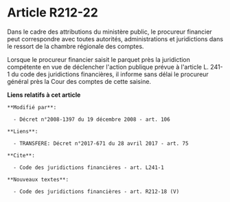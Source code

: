 # Article R212-22

Dans le cadre des attributions du ministère public, le procureur financier peut correspondre avec toutes autorités,
administrations et juridictions dans le ressort de la chambre régionale des comptes. 

Lorsque le procureur financier saisit le parquet près la juridiction compétente en vue de déclencher l'action publique prévue
à l'article L. 241-1 du code des juridictions financières, il informe sans délai le procureur général près la Cour des
comptes de cette saisine.

**Liens relatifs à cet article**

	**Modifié par**:

	  - Décret n°2008-1397 du 19 décembre 2008 - art. 106

	**Liens**:

	  - TRANSFERE: Décret n°2017-671 du 28 avril 2017 - art. 75

	**Cite**:

	  - Code des juridictions financières - art. L241-1

	**Nouveaux textes**:

	  - Code des juridictions financières - art. R212-18 (V)
